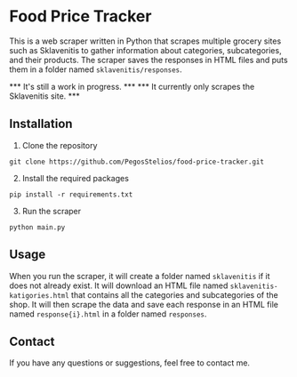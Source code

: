 # Food Price Tracker

This is a web scraper written in Python that scrapes multiple grocery sites such as Sklavenitis to gather information about categories, subcategories, and their products. The scraper saves the responses in HTML files and puts them in a folder named `sklavenitis/responses`.

*** It's still a work in progress. ***
*** It currently only scrapes the Sklavenitis site. ***

## Installation

1. Clone the repository
```
git clone https://github.com/PegosStelios/food-price-tracker.git
```
2. Install the required packages
```
pip install -r requirements.txt
```
3. Run the scraper
```
python main.py
```

## Usage

When you run the scraper, it will create a folder named `sklavenitis` if it does not already exist. It will download an HTML file named `sklavenitis-katigories.html` that contains all the categories and subcategories of the shop. It will then scrape the data and save each response in an HTML file named `response{i}.html` in a folder named `responses`.

## Contact

If you have any questions or suggestions, feel free to contact me.